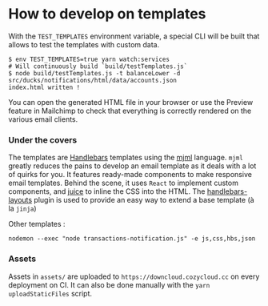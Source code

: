 How to develop on templates
==============

With the `TEST_TEMPLATES` environment variable, a special CLI will be built
that allows to test the templates with custom data.

```
$ env TEST_TEMPLATES=true yarn watch:services
# Will continuously build `build/testTemplates.js`
$ node build/testTemplates.js -t balanceLower -d src/ducks/notifications/html/data/accounts.json
index.html written !
```

You can open the generated HTML file in your browser or use the Preview feature
in Mailchimp to check that everything is correctly rendered on the various email clients.

### Under the covers

The templates are [Handlebars](handlebarsjs.com) templates using the
[mjml](https://mjml.io/documentation) language. `mjml` greatly reduces the pains to develop an
email template as it deals with a lot of quirks for you. It features ready-made
components to make responsive email templates. Behind the scene, it uses `React`
to implement custom components, and [juice](https://github.com/Automattic/juice)
to inline the CSS into the HTML. The [handlebars-layouts](https://github.com/shannonmoeller/handlebars-layouts) plugin is used to provide an easy way to extend a base template (à la `jinja`)

Other templates :

```
nodemon --exec "node transactions-notification.js" -e js,css,hbs,json
```

### Assets

Assets in `assets/` are uploaded to `https://downcloud.cozycloud.cc` on every deployment on CI. It can also be done manually with the `yarn uploadStaticFiles` script.

